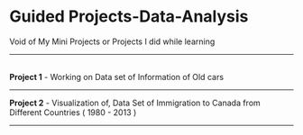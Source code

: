 # Guided Projects-Data-Analysis
Void of My Mini Projects or Projects I did while learning
<hr>
<br/>
<b>Project 1</b> - Working on Data set of Information of Old cars
<hr>
<b>Project 2</b> - Visualization of, Data Set of Immigration to Canada from Different Countries ( 1980 - 2013 ) <br/>
<hr>

